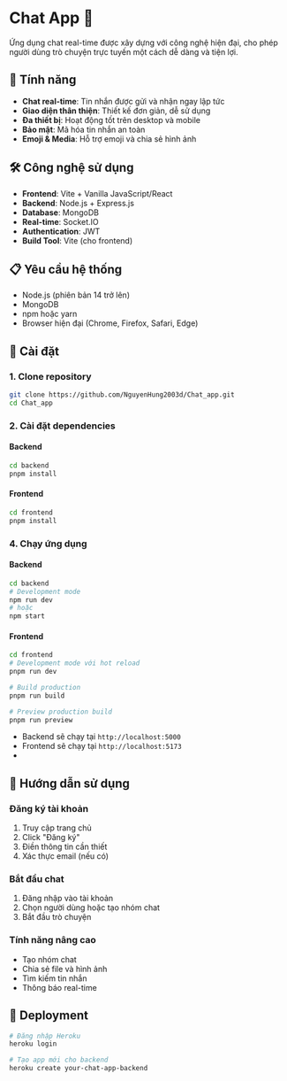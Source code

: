 # Chat App 💬

Ứng dụng chat real-time được xây dựng với công nghệ hiện đại, cho phép người dùng trò chuyện trực tuyến một cách dễ dàng và tiện lợi.

## 🚀 Tính năng

- **Chat real-time**: Tin nhắn được gửi và nhận ngay lập tức
- **Giao diện thân thiện**: Thiết kế đơn giản, dễ sử dụng
- **Đa thiết bị**: Hoạt động tốt trên desktop và mobile
- **Bảo mật**: Mã hóa tin nhắn an toàn
- **Emoji & Media**: Hỗ trợ emoji và chia sẻ hình ảnh

## 🛠️ Công nghệ sử dụng

- **Frontend**: Vite + Vanilla JavaScript/React
- **Backend**: Node.js + Express.js
- **Database**: MongoDB
- **Real-time**: Socket.IO
- **Authentication**: JWT
- **Build Tool**: Vite (cho frontend)

## 📋 Yêu cầu hệ thống

- Node.js (phiên bản 14 trở lên)
- MongoDB
- npm hoặc yarn
- Browser hiện đại (Chrome, Firefox, Safari, Edge)

## 🔧 Cài đặt

### 1. Clone repository

```bash
git clone https://github.com/NguyenHung2003d/Chat_app.git
cd Chat_app
```

### 2. Cài đặt dependencies

#### Backend
```bash
cd backend
pnpm install
```

#### Frontend
```bash
cd frontend
pnpm install
```

### 4. Chạy ứng dụng

#### Backend
```bash
cd backend
# Development mode
npm run dev
# hoặc
npm start
```

#### Frontend
```bash
cd frontend
# Development mode với hot reload
pnpm run dev

# Build production
pnpm run build

# Preview production build
pnpm run preview
```

- Backend sẽ chạy tại `http://localhost:5000`
- Frontend sẽ chạy tại `http://localhost:5173`
- 
## 📖 Hướng dẫn sử dụng

### Đăng ký tài khoản
1. Truy cập trang chủ
2. Click "Đăng ký"
3. Điền thông tin cần thiết
4. Xác thực email (nếu có)

### Bắt đầu chat
1. Đăng nhập vào tài khoản
2. Chọn người dùng hoặc tạo nhóm chat
3. Bắt đầu trò chuyện

### Tính năng nâng cao
- Tạo nhóm chat
- Chia sẻ file và hình ảnh
- Tìm kiếm tin nhắn
- Thông báo real-time

## 🚀 Deployment
```bash
# Đăng nhập Heroku
heroku login

# Tạo app mới cho backend
heroku create your-chat-app-backend
